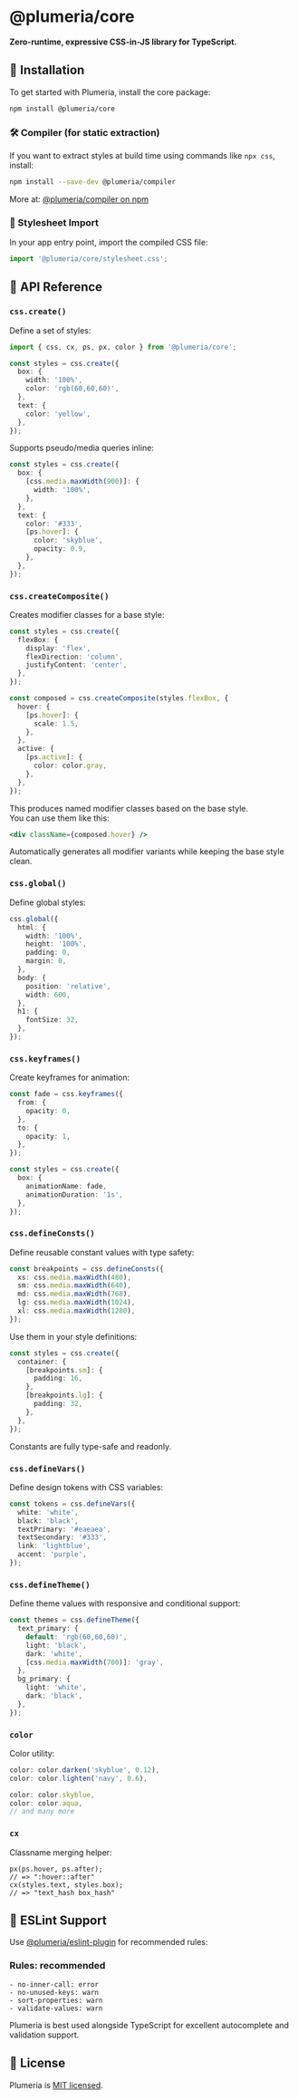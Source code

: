 # @plumeria/core

**Zero-runtime, expressive CSS-in-JS library for TypeScript.**

## 🌱 Installation

To get started with Plumeria, install the core package:

```sh
npm install @plumeria/core
```

### 🛠 Compiler (for static extraction)

If you want to extract styles at build time using commands like `npx css`, install:

```sh
npm install --save-dev @plumeria/compiler
```

More at: [@plumeria/compiler on npm](https://www.npmjs.com/package/@plumeria/compiler)

### 🎨 Stylesheet Import

In your app entry point, import the compiled CSS file:

```ts
import '@plumeria/core/stylesheet.css';
```

## 📘 API Reference

### `css.create()`

Define a set of styles:

```ts
import { css, cx, ps, px, color } from '@plumeria/core';

const styles = css.create({
  box: {
    width: '100%',
    color: 'rgb(60,60,60)',
  },
  text: {
    color: 'yellow',
  },
});
```

Supports pseudo/media queries inline:

```ts
const styles = css.create({
  box: {
    [css.media.maxWidth(900)]: {
      width: '100%',
    },
  },
  text: {
    color: '#333',
    [ps.hover]: {
      color: 'skyblue',
      opacity: 0.9,
    },
  },
});
```

### `css.createComposite()`

Creates modifier classes for a base style:

```ts
const styles = css.create({
  flexBox: {
    display: 'flex',
    flexDirection: 'column',
    justifyContent: 'center',
  },
});

const composed = css.createComposite(styles.flexBox, {
  hover: {
    [ps.hover]: {
      scale: 1.5,
    },
  },
  active: {
    [ps.active]: {
      color: color.gray,
    },
  },
});
```

This produces named modifier classes based on the base style.  
You can use them like this:

```jsx
<div className={composed.hover} />
```

Automatically generates all modifier variants while keeping the base style clean.

### `css.global()`

Define global styles:

```ts
css.global({
  html: {
    width: '100%',
    height: '100%',
    padding: 0,
    margin: 0,
  },
  body: {
    position: 'relative',
    width: 600,
  },
  h1: {
    fontSize: 32,
  },
});
```

### `css.keyframes()`

Create keyframes for animation:

```ts
const fade = css.keyframes({
  from: {
    opacity: 0,
  },
  to: {
    opacity: 1,
  },
});

const styles = css.create({
  box: {
    animationName: fade,
    animationDuration: '1s',
  },
});
```

### `css.defineConsts()`

Define reusable constant values with type safety:

```ts
const breakpoints = css.defineConsts({
  xs: css.media.maxWidth(480),
  sm: css.media.maxWidth(640),
  md: css.media.maxWidth(768),
  lg: css.media.maxWidth(1024),
  xl: css.media.maxWidth(1280),
});
```

Use them in your style definitions:

```ts
const styles = css.create({
  container: {
    [breakpoints.sm]: {
      padding: 16,
    },
    [breakpoints.lg]: {
      padding: 32,
    },
  },
});
```

Constants are fully type-safe and readonly.

### `css.defineVars()`

Define design tokens with CSS variables:

```ts
const tokens = css.defineVars({
  white: 'white',
  black: 'black',
  textPrimary: '#eaeaea',
  textSecondary: '#333',
  link: 'lightblue',
  accent: 'purple',
});
```

### `css.defineTheme()`

Define theme values with responsive and conditional support:

```ts
const themes = css.defineTheme({
  text_primary: {
    default: 'rgb(60,60,60)',
    light: 'black',
    dark: 'white',
    [css.media.maxWidth(700)]: 'gray',
  },
  bg_primary: {
    light: 'white',
    dark: 'black',
  },
});
```

### `color`

Color utility:

```ts
color: color.darken('skyblue', 0.12),
color: color.lighten('navy', 0.6),

color: color.skyblue,
color: color.aqua,
// and many more
```

### `cx`

Classname merging helper:

```tsx
px(ps.hover, ps.after);
// => ":hover::after"
cx(styles.text, styles.box);
// => "text_hash box_hash"
```

## 🧹 ESLint Support

Use [@plumeria/eslint-plugin](https://www.npmjs.com/package/@plumeria/eslint-plugin) for recommended rules:

### Rules: recommended

```
- no-inner-call: error
- no-unused-keys: warn
- sort-properties: warn
- validate-values: warn
```

Plumeria is best used alongside TypeScript for excellent autocomplete and validation support.

## 📄 License

Plumeria is [MIT licensed](https://github.com/zss-in-js/plumeria/blob/main/LICENSE).
